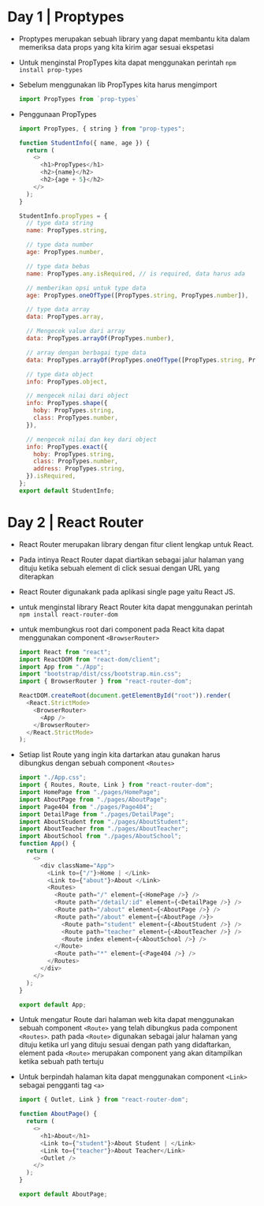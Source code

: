 # Day 1 | Proptypes

- Proptypes merupakan sebuah library yang dapat membantu kita dalam memeriksa data props yang kita kirim agar sesuai ekspetasi
- Untuk menginstal PropTypes kita dapat menggunakan perintah `npm install prop-types`
- Sebelum menggunakan lib PropTypes kita harus mengimport
  ```js
  import PropTypes from `prop-types`
  ```
- Penggunaan PropTypes

  ```js
  import PropTypes, { string } from "prop-types";

  function StudentInfo({ name, age }) {
    return (
      <>
        <h1>PropTypes</h1>
        <h2>{name}</h2>
        <h2>{age + 5}</h2>
      </>
    );
  }

  StudentInfo.propTypes = {
    // type data string
    name: PropTypes.string,

    // type data number
    age: PropTypes.number,

    // type data bebas
    name: PropTypes.any.isRequired, // is required, data harus ada

    // memberikan opsi untuk type data
    age: PropTypes.oneOfType([PropTypes.string, PropTypes.number]),

    // type data array
    data: PropTypes.array,

    // Mengecek value dari array
    data: PropTypes.arrayOf(PropTypes.number),

    // array dengan berbagai type data
    data: PropTypes.arrayOf(PropTypes.oneOfType([PropTypes.string, PropTypes.number])),

    // type data object
    info: PropTypes.object,

    // mengecek nilai dari object
    info: PropTypes.shape({
      hoby: PropTypes.string,
      class: PropTypes.number,
    }),

    // mengecek nilai dan key dari object
    info: PropTypes.exact({
      hoby: PropTypes.string,
      class: PropTypes.number,
      address: PropTypes.string,
    }).isRequired,
  };
  export default StudentInfo;
  ```

# Day 2 | React Router

- React Router merupakan library dengan fitur client lengkap untuk React.
- Pada intinya React Router dapat diartikan sebagai jalur halaman yang dituju ketika sebuah element di click sesuai dengan URL yang diterapkan
- React Router digunakank pada aplikasi single page yaitu React JS.
- untuk menginstal library React Router kita dapat menggunakan perintah `npm install react-router-dom`
- untuk membungkus root dari component pada React kita dapat menggunakan component `<BrowserRouter>`

  ```js
  import React from "react";
  import ReactDOM from "react-dom/client";
  import App from "./App";
  import "bootstrap/dist/css/bootstrap.min.css";
  import { BrowserRouter } from "react-router-dom";

  ReactDOM.createRoot(document.getElementById("root")).render(
    <React.StrictMode>
      <BrowserRouter>
        <App />
      </BrowserRouter>
    </React.StrictMode>
  );
  ```

- Setiap list Route yang ingin kita dartarkan atau gunakan harus dibungkus dengan sebuah component `<Routes>`

  ```js
  import "./App.css";
  import { Routes, Route, Link } from "react-router-dom";
  import HomePage from "./pages/HomePage";
  import AboutPage from "./pages/AboutPage";
  import Page404 from "./pages/Page404";
  import DetailPage from "./pages/DetailPage";
  import AboutStudent from "./pages/AboutStudent";
  import AboutTeacher from "./pages/AboutTeacher";
  import AboutSchool from "./pages/AboutSchool";
  function App() {
    return (
      <>
        <div className="App">
          <Link to={"/"}>Home | </Link>
          <Link to={"about"}>About </Link>
          <Routes>
            <Route path="/" element={<HomePage />} />
            <Route path="/detail/:id" element={<DetailPage />} />
            <Route path="/about" element={<AboutPage />} />
            <Route path="/about" element={<AboutPage />}>
              <Route path="student" element={<AboutStudent />} />
              <Route path="teacher" element={<AboutTeacher />} />
              <Route index element={<AboutSchool />} />
            </Route>
            <Route path="*" element={<Page404 />} />
          </Routes>
        </div>
      </>
    );
  }

  export default App;
  ```

- Untuk mengatur Route dari halaman web kita dapat menggunakan sebuah component `<Route>` yang telah dibungkus pada component `<Routes>`. path pada `<Route>` digunakan sebagai jalur halaman yang dituju ketika url yang dituju sesuai dengan path yang didaftarkan, element pada `<Route>` merupakan component yang akan ditampilkan ketika sebuah path tertuju
- Untuk berpindah halaman kita dapat menggunakan component `<Link>` sebagai pengganti tag `<a>`

  ```js
  import { Outlet, Link } from "react-router-dom";

  function AboutPage() {
    return (
      <>
        <h1>About</h1>
        <Link to={"student"}>About Student | </Link>
        <Link to={"teacher"}>About Teacher</Link>
        <Outlet />
      </>
    );
  }

  export default AboutPage;
  ```
